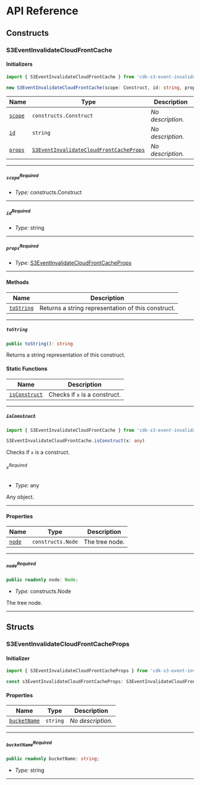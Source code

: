 # API Reference <a name="API Reference" id="api-reference"></a>

## Constructs <a name="Constructs" id="Constructs"></a>

### S3EventInvalidateCloudFrontCache <a name="S3EventInvalidateCloudFrontCache" id="cdk-s3-event-invalidate-cloudfront-cache.S3EventInvalidateCloudFrontCache"></a>

#### Initializers <a name="Initializers" id="cdk-s3-event-invalidate-cloudfront-cache.S3EventInvalidateCloudFrontCache.Initializer"></a>

```typescript
import { S3EventInvalidateCloudFrontCache } from 'cdk-s3-event-invalidate-cloudfront-cache'

new S3EventInvalidateCloudFrontCache(scope: Construct, id: string, props: S3EventInvalidateCloudFrontCacheProps)
```

| **Name** | **Type** | **Description** |
| --- | --- | --- |
| <code><a href="#cdk-s3-event-invalidate-cloudfront-cache.S3EventInvalidateCloudFrontCache.Initializer.parameter.scope">scope</a></code> | <code>constructs.Construct</code> | *No description.* |
| <code><a href="#cdk-s3-event-invalidate-cloudfront-cache.S3EventInvalidateCloudFrontCache.Initializer.parameter.id">id</a></code> | <code>string</code> | *No description.* |
| <code><a href="#cdk-s3-event-invalidate-cloudfront-cache.S3EventInvalidateCloudFrontCache.Initializer.parameter.props">props</a></code> | <code><a href="#cdk-s3-event-invalidate-cloudfront-cache.S3EventInvalidateCloudFrontCacheProps">S3EventInvalidateCloudFrontCacheProps</a></code> | *No description.* |

---

##### `scope`<sup>Required</sup> <a name="scope" id="cdk-s3-event-invalidate-cloudfront-cache.S3EventInvalidateCloudFrontCache.Initializer.parameter.scope"></a>

- *Type:* constructs.Construct

---

##### `id`<sup>Required</sup> <a name="id" id="cdk-s3-event-invalidate-cloudfront-cache.S3EventInvalidateCloudFrontCache.Initializer.parameter.id"></a>

- *Type:* string

---

##### `props`<sup>Required</sup> <a name="props" id="cdk-s3-event-invalidate-cloudfront-cache.S3EventInvalidateCloudFrontCache.Initializer.parameter.props"></a>

- *Type:* <a href="#cdk-s3-event-invalidate-cloudfront-cache.S3EventInvalidateCloudFrontCacheProps">S3EventInvalidateCloudFrontCacheProps</a>

---

#### Methods <a name="Methods" id="Methods"></a>

| **Name** | **Description** |
| --- | --- |
| <code><a href="#cdk-s3-event-invalidate-cloudfront-cache.S3EventInvalidateCloudFrontCache.toString">toString</a></code> | Returns a string representation of this construct. |

---

##### `toString` <a name="toString" id="cdk-s3-event-invalidate-cloudfront-cache.S3EventInvalidateCloudFrontCache.toString"></a>

```typescript
public toString(): string
```

Returns a string representation of this construct.

#### Static Functions <a name="Static Functions" id="Static Functions"></a>

| **Name** | **Description** |
| --- | --- |
| <code><a href="#cdk-s3-event-invalidate-cloudfront-cache.S3EventInvalidateCloudFrontCache.isConstruct">isConstruct</a></code> | Checks if `x` is a construct. |

---

##### ~~`isConstruct`~~ <a name="isConstruct" id="cdk-s3-event-invalidate-cloudfront-cache.S3EventInvalidateCloudFrontCache.isConstruct"></a>

```typescript
import { S3EventInvalidateCloudFrontCache } from 'cdk-s3-event-invalidate-cloudfront-cache'

S3EventInvalidateCloudFrontCache.isConstruct(x: any)
```

Checks if `x` is a construct.

###### `x`<sup>Required</sup> <a name="x" id="cdk-s3-event-invalidate-cloudfront-cache.S3EventInvalidateCloudFrontCache.isConstruct.parameter.x"></a>

- *Type:* any

Any object.

---

#### Properties <a name="Properties" id="Properties"></a>

| **Name** | **Type** | **Description** |
| --- | --- | --- |
| <code><a href="#cdk-s3-event-invalidate-cloudfront-cache.S3EventInvalidateCloudFrontCache.property.node">node</a></code> | <code>constructs.Node</code> | The tree node. |

---

##### `node`<sup>Required</sup> <a name="node" id="cdk-s3-event-invalidate-cloudfront-cache.S3EventInvalidateCloudFrontCache.property.node"></a>

```typescript
public readonly node: Node;
```

- *Type:* constructs.Node

The tree node.

---


## Structs <a name="Structs" id="Structs"></a>

### S3EventInvalidateCloudFrontCacheProps <a name="S3EventInvalidateCloudFrontCacheProps" id="cdk-s3-event-invalidate-cloudfront-cache.S3EventInvalidateCloudFrontCacheProps"></a>

#### Initializer <a name="Initializer" id="cdk-s3-event-invalidate-cloudfront-cache.S3EventInvalidateCloudFrontCacheProps.Initializer"></a>

```typescript
import { S3EventInvalidateCloudFrontCacheProps } from 'cdk-s3-event-invalidate-cloudfront-cache'

const s3EventInvalidateCloudFrontCacheProps: S3EventInvalidateCloudFrontCacheProps = { ... }
```

#### Properties <a name="Properties" id="Properties"></a>

| **Name** | **Type** | **Description** |
| --- | --- | --- |
| <code><a href="#cdk-s3-event-invalidate-cloudfront-cache.S3EventInvalidateCloudFrontCacheProps.property.bucketName">bucketName</a></code> | <code>string</code> | *No description.* |

---

##### `bucketName`<sup>Required</sup> <a name="bucketName" id="cdk-s3-event-invalidate-cloudfront-cache.S3EventInvalidateCloudFrontCacheProps.property.bucketName"></a>

```typescript
public readonly bucketName: string;
```

- *Type:* string

---



